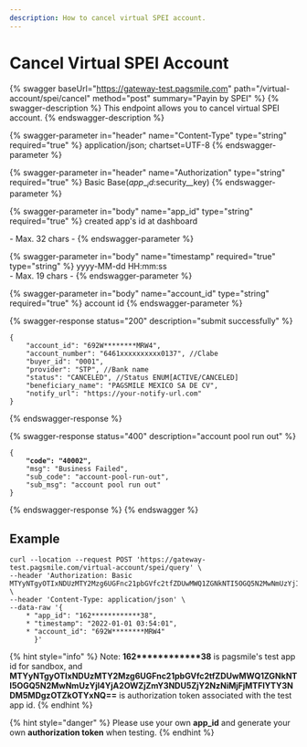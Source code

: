 ```yaml
---
description: How to cancel virtual SPEI account.
---
```


# Cancel Virtual SPEI Account

{% swagger baseUrl="https://gateway-test.pagsmile.com" path="/virtual-account/spei/cancel" method="post" summary="Payin by SPEI" %}
{% swagger-description %}
This endpoint allows you to cancel virtual SPEI account.
{% endswagger-description %}

{% swagger-parameter in="header" name="Content-Type" type="string" required="true" %}
application/json; chartset=UTF-8
{% endswagger-parameter %}

{% swagger-parameter in="header" name="Authorization" type="string" required="true" %}
Basic Base($app\__id:$security\__key)
{% endswagger-parameter %}

{% swagger-parameter in="body" name="app_id" type="string" required="true" %}
created app's id at dashboard

\- Max. 32 chars -
{% endswagger-parameter %}

{% swagger-parameter in="body" name="timestamp" required="true" type="string" %}
yyyy-MM-dd HH:mm:ss\
\- Max. 19 chars -
{% endswagger-parameter %}

{% swagger-parameter in="body" name="account_id" type="string" required="true" %}
account id
{% endswagger-parameter %}

{% swagger-response status="200" description="submit successfully" %}
```
{
    "account_id": "692W********MRW4",
    "account_number": "6461xxxxxxxxxx0137", //Clabe
    "buyer_id": "0001",
    "provider": "STP", //Bank name
    "status": "CANCELED", //Status ENUM[ACTIVE/CANCELED]
    "beneficiary_name": "PAGSMILE MEXICO SA DE CV",
    "notify_url": "https://your-notify-url.com"
}
```
{% endswagger-response %}

{% swagger-response status="400" description="account pool run out" %}
<pre><code>{
<strong>    "code": "40002",
</strong>    "msg": "Business Failed",
    "sub_code": "account-pool-run-out",
    "sub_msg": "account pool run out"
}
</code></pre>
{% endswagger-response %}
{% endswagger %}

## Example

```
curl --location --request POST 'https://gateway-test.pagsmile.com/virtual-account/spei/query' \
--header 'Authorization: Basic MTYyNTgyOTIxNDUzMTY2Mzg6UGFnc21pbGVfc2tfZDUwMWQ1ZGNkNTI5OGQ5N2MwNmUzYjI4YjA2OWZjZmY3NDU5ZjY2NzNiMjFjMTFlYTY3NDM5MDgzOTZkOTYxNQ==' \
--header 'Content-Type: application/json' \
--data-raw '{
    * "app_id": "162************38",
    * "timestamp": "2022-01-01 03:54:01",
    * "account_id": "692W********MRW4"
      }'
```

{% hint style="info" %}
Note:  **162\*\*\*\*\*\*\*\*\*\*\*\*38** is pagsmile's test app id for sandbox, and **MTYyNTgyOTIxNDUzMTY2Mzg6UGFnc21pbGVfc2tfZDUwMWQ1ZGNkNTI5OGQ5N2MwNmUzYjI4YjA2OWZjZmY3NDU5ZjY2NzNiMjFjMTFlYTY3NDM5MDgzOTZkOTYxNQ==** is authorization token associated with the test app id.&#x20;
{% endhint %}

{% hint style="danger" %}
Please use your own **app\_id** and generate your own **authorization token** when testing.
{% endhint %}
